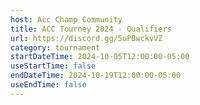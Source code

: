 ```yaml
---
host: Acc Champ Community
title: ACC Tourney 2024 - Qualifiers
url: https://discord.gg/5uPBwckvVZ
category: tournament
startDateTime: 2024-10-05T12:00:00-05:00
useStartTime: false
endDateTime: 2024-10-19T12:00:00-05:00
useEndTime: false
---
```

